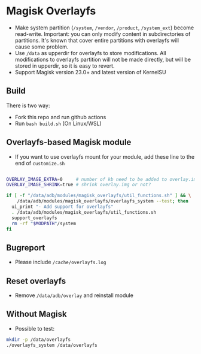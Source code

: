 # Magisk Overlayfs

- Make system partition (`/system`, `/vendor`, `/product`, `/system_ext`) become read-write. Important: you can only modify content in subdirectories of partitions. It's known that cover entire partitions with overlayfs will cause some problem.
- Use `/data` as upperdir for overlayfs to store modifications. All modifications to overlayfs partition will not be made directly, but will be stored in upperdir, so it is easy to revert.
- Support Magisk version 23.0+ and latest version of KernelSU

## Build

There is two way:
- Fork this repo and run github actions
- Run `bash build.sh` (On Linux/WSL)

## Overlayfs-based Magisk module

- If you want to use overlayfs mount for your module, add these line to the end of `customize.sh`

```bash

OVERLAY_IMAGE_EXTRA=0     # number of kb need to be added to overlay.img
OVERLAY_IMAGE_SHRINK=true # shrink overlay.img or not?

if [ -f "/data/adb/modules/magisk_overlayfs/util_functions.sh" ] && \
    /data/adb/modules/magisk_overlayfs/overlayfs_system --test; then
  ui_print "- Add support for overlayfs"
  . /data/adb/modules/magisk_overlayfs/util_functions.sh
  support_overlayfs
  rm -rf "$MODPATH"/system
fi
```

## Bugreport

- Please include `/cache/overlayfs.log`

## Reset overlayfs

- Remove `/data/adb/overlay` and reinstall module

## Without Magisk

- Possible to test:

```bash
mkdir -p /data/overlayfs
./overlayfs_system /data/overlayfs
```
